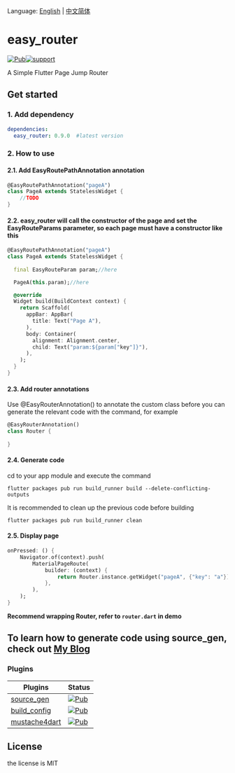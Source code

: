 Language: [English](README.md) | [中文简体](README-ZH.md)

# easy_router

[![Pub](https://img.shields.io/pub/v/easy_router.svg?style=flat-square)](https://pub.dartlang.org/packages/easy_router)[![support](https://img.shields.io/badge/platform-flutter-ff69b4.svg?style=flat-square)](https://github.com/flutterchina/dio)

A Simple Flutter Page Jump Router

## Get started

### 1. Add dependency

```yaml
dependencies:
  easy_router: 0.9.0  #latest version
```

### 2. How to use

#### 2.1. Add EasyRoutePathAnnotation annotation

```dart
@EasyRoutePathAnnotation("pageA")
class PageA extends StatelessWidget {
    //TODO
}
```



#### 2.2. easy_router will call the constructor of the page and set the EasyRouteParams parameter, so each page must have a constructor like this

```dart
@EasyRoutePathAnnotation("pageA")
class PageA extends StatelessWidget {
    
  final EasyRouteParam param;//here

  PageA(this.param);//here

  @override
  Widget build(BuildContext context) {
    return Scaffold(
      appBar: AppBar(
        title: Text("Page A"),
      ),
      body: Container(
        alignment: Alignment.center,
        child: Text("param:${param["key"]}"),
      ),
    );
  }
}
```



#### 2.3. Add router annotations

Use @EasyRouterAnnotation() to annotate the custom class before you can generate the relevant code with the command, for example

```dart
@EasyRouterAnnotation()
class Router {
  
}
```



#### 2.4. Generate code

cd to your app module and execute the command

```
flutter packages pub run build_runner build --delete-conflicting-outputs
```

It is recommended to clean up the previous code before building

```
flutter packages pub run build_runner clean
```



#### 2.5. Display page

```dart
onPressed: () {
    Navigator.of(context).push(
        MaterialPageRoute(
            builder: (context) {
                return Router.instance.getWidget("pageA", {"key": "a"});
            },
        ),
    );
}
```

**Recommend wrapping Router, refer to `router.dart` in demo**



## To learn how to generate code using source_gen, check out [My Blog](https://juejin.im/post/5d76011be51d453b1e478b52)



### Plugins

| Plugins|Status|
| --- | --- |
|[source_gen](https://github.com/dart-lang/source_gen)|[![Pub](https://img.shields.io/pub/v/source_gen.svg?style=flat)](https://pub.flutter-io.cn/packages/source_gen)|
| [build_config](https://github.com/dart-lang/build)        | [![Pub](https://img.shields.io/pub/v/build_config.svg?style=flat)](https://pub.flutter-io.cn/packages/build_config) |
| [mustache4dart](https://github.com/valotas/mustache4dart) | [![Pub](https://img.shields.io/badge/mustache4dart-v3.0.0_dev.1.0-orange.svg?style=flat)](https://pub.flutter-io.cn/packages/mustache4dart/versions/3.0.0-dev.1.0) |

## License

the license is MIT
